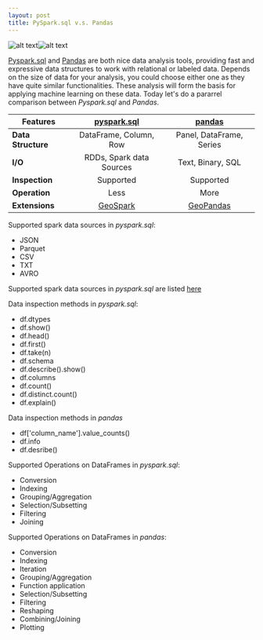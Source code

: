 ```yaml
---
layout: post
title: PySpark.sql v.s. Pandas
---
```

![alt text](http://spark.apache.org/docs/latest/api/python/_static/spark-logo-hd.png "Spark")![alt text](http://pandas.pydata.org/_static/pandas_logo.png "Pandas")

[Pyspark.sql](http://spark.apache.org/docs/latest/api/python/pyspark.sql.html) and [Pandas](http://pandas.pydata.org/pandas-docs/stable/) are both nice data analysis tools, providing fast and expressive data structures to work with relational or labeled data. Depends on the size of data for your analysis, you could choose either one as they have quite similar functionalities. These analysis will form the basis for applying machine learning on these data. Today let's do a pararrel comparison between *Pyspark.sql* and *Pandas*.




Features      | [pyspark.sql](https://s3.amazonaws.com/assets.datacamp.com/blog_assets/PySpark_SQL_Cheat_Sheet_Python.pdf)   | [pandas](https://github.com/pandas-dev/pandas/blob/master/doc/cheatsheet/Pandas_Cheat_Sheet.pdf)
------------- |:----------------------------------------------------:| :--------------------------------------------------:
**Data Structure**| DataFrame, Column, Row                               | Panel, DataFrame, Series 
**I/O**           | RDDs, Spark data Sources                             | Text, Binary, SQL
**Inspection**    | Supported                                            | Supported
**Operation**     | Less                                                 | More 
**Extensions**    |[GeoSpark](https://github.com/DataSystemsLab/GeoSpark)| [GeoPandas](https://github.com/geopandas/geopandas)


Supported spark data sources in *pyspark.sql*:
  * JSON
  * Parquet
  * CSV
  * TXT
  * AVRO

Supported spark data sources in *pyspark.sql* are listed [here](http://pandas.pydata.org/pandas-docs/stable/io.html)


Data inspection methods in *pyspark.sql*:
  * df.dtypes 
  * df.show()
  * df.head()
  * df.first()
  * df.take(n)
  * df.schema
  * df.describe().show()
  * df.columns
  * df.count()
  * df.distinct.count()
  * df.explain()

Data inspection methods in *pandas*
  * df['column_name'].value_counts()
  * df.info
  * df.desribe() 

Supported Operations on DataFrames in *pyspark.sql*:
  * Conversion
  * Indexing
  * Grouping/Aggregation
  * Selection/Subsetting
  * Filtering
  * Joining

Supported Operations on DataFrames in *pandas*:
  * Conversion
  * Indexing
  * Iteration
  * Grouping/Aggregation
  * Function application
  * Selection/Subsetting
  * Filtering
  * Reshaping
  * Combining/Joining
  * Plotting 



